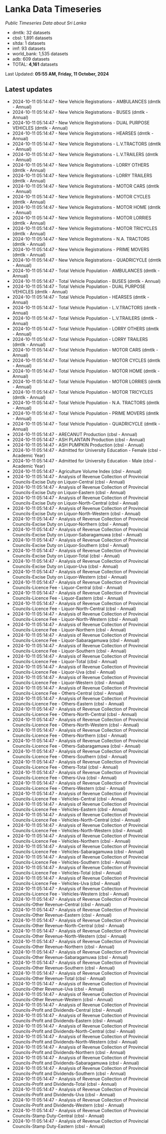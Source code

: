 # Lanka Data Timeseries
*Public Timeseries Data about Sri Lanka*

* dmtlk: 32 datasets
* cbsl: 1,891 datasets
* sltda: 1 datasets
* imf: 93 datasets
* world_bank: 1,535 datasets
* adb: 609 datasets
* TOTAL: **4,161** datasets

Last Updated: **05:55 AM, Friday, 11 October, 2024**

## Latest updates

* 2024-10-11 05:14:47 - New Vehicle Registrations - AMBULANCES (dmtlk - Annual)
* 2024-10-11 05:14:47 - New Vehicle Registrations - BUSES (dmtlk - Annual)
* 2024-10-11 05:14:47 - New Vehicle Registrations - DUAL PURPOSE VEHICLES (dmtlk - Annual)
* 2024-10-11 05:14:47 - New Vehicle Registrations - HEARSES (dmtlk - Annual)
* 2024-10-11 05:14:47 - New Vehicle Registrations - L.V.TRACTORS (dmtlk - Annual)
* 2024-10-11 05:14:47 - New Vehicle Registrations - L.V.TRAILERS (dmtlk - Annual)
* 2024-10-11 05:14:47 - New Vehicle Registrations - LORRY OTHERS (dmtlk - Annual)
* 2024-10-11 05:14:47 - New Vehicle Registrations - LORRY TRAILERS (dmtlk - Annual)
* 2024-10-11 05:14:47 - New Vehicle Registrations - MOTOR CARS (dmtlk - Annual)
* 2024-10-11 05:14:47 - New Vehicle Registrations - MOTOR CYCLES (dmtlk - Annual)
* 2024-10-11 05:14:47 - New Vehicle Registrations - MOTOR HOME (dmtlk - Annual)
* 2024-10-11 05:14:47 - New Vehicle Registrations - MOTOR LORRIES (dmtlk - Annual)
* 2024-10-11 05:14:47 - New Vehicle Registrations - MOTOR TRICYCLES (dmtlk - Annual)
* 2024-10-11 05:14:47 - New Vehicle Registrations - N.A. TRACTORS (dmtlk - Annual)
* 2024-10-11 05:14:47 - New Vehicle Registrations - PRIME MOVERS (dmtlk - Annual)
* 2024-10-11 05:14:47 - New Vehicle Registrations - QUADRICYCLE (dmtlk - Annual)
* 2024-10-11 05:14:47 - Total Vehicle Population - AMBULANCES (dmtlk - Annual)
* 2024-10-11 05:14:47 - Total Vehicle Population - BUSES (dmtlk - Annual)
* 2024-10-11 05:14:47 - Total Vehicle Population - DUAL PURPOSE VEHICLES (dmtlk - Annual)
* 2024-10-11 05:14:47 - Total Vehicle Population - HEARSES (dmtlk - Annual)
* 2024-10-11 05:14:47 - Total Vehicle Population - L.V.TRACTORS (dmtlk - Annual)
* 2024-10-11 05:14:47 - Total Vehicle Population - L.V.TRAILERS (dmtlk - Annual)
* 2024-10-11 05:14:47 - Total Vehicle Population - LORRY OTHERS (dmtlk - Annual)
* 2024-10-11 05:14:47 - Total Vehicle Population - LORRY TRAILERS (dmtlk - Annual)
* 2024-10-11 05:14:47 - Total Vehicle Population - MOTOR CARS (dmtlk - Annual)
* 2024-10-11 05:14:47 - Total Vehicle Population - MOTOR CYCLES (dmtlk - Annual)
* 2024-10-11 05:14:47 - Total Vehicle Population - MOTOR HOME (dmtlk - Annual)
* 2024-10-11 05:14:47 - Total Vehicle Population - MOTOR LORRIES (dmtlk - Annual)
* 2024-10-11 05:14:47 - Total Vehicle Population - MOTOR TRICYCLES (dmtlk - Annual)
* 2024-10-11 05:14:47 - Total Vehicle Population - N.A. TRACTORS (dmtlk - Annual)
* 2024-10-11 05:14:47 - Total Vehicle Population - PRIME MOVERS (dmtlk - Annual)
* 2024-10-11 05:14:47 - Total Vehicle Population - QUADRICYCLE (dmtlk - Annual)
* 2024-10-11 05:14:47 - ARECANUT Production (cbsl - Annual)
* 2024-10-11 05:14:47 - ASH PLANTAIN Production (cbsl - Annual)
* 2024-10-11 05:14:47 - ASH PUMPKIN Production (cbsl - Annual)
* 2024-10-11 05:14:47 - Admitted for University Education - Female (cbsl - Academic Year)
* 2024-10-11 05:14:47 - Admitted for University Education - Male (cbsl - Academic Year)
* 2024-10-11 05:14:47 - Agriculture Volume Index (cbsl - Annual)
* 2024-10-11 05:14:47 - Analysis of Revenue Collection of Provincial Councils-Excise Duty on Liquor-Central (cbsl - Annual)
* 2024-10-11 05:14:47 - Analysis of Revenue Collection of Provincial Councils-Excise Duty on Liquor-Eastern (cbsl - Annual)
* 2024-10-11 05:14:47 - Analysis of Revenue Collection of Provincial Councils-Excise Duty on Liquor-North-Central (cbsl - Annual)
* 2024-10-11 05:14:47 - Analysis of Revenue Collection of Provincial Councils-Excise Duty on Liquor-North-Western (cbsl - Annual)
* 2024-10-11 05:14:47 - Analysis of Revenue Collection of Provincial Councils-Excise Duty on Liquor-Northern (cbsl - Annual)
* 2024-10-11 05:14:47 - Analysis of Revenue Collection of Provincial Councils-Excise Duty on Liquor-Sabaragamuwa (cbsl - Annual)
* 2024-10-11 05:14:47 - Analysis of Revenue Collection of Provincial Councils-Excise Duty on Liquor-Southern (cbsl - Annual)
* 2024-10-11 05:14:47 - Analysis of Revenue Collection of Provincial Councils-Excise Duty on Liquor-Total (cbsl - Annual)
* 2024-10-11 05:14:47 - Analysis of Revenue Collection of Provincial Councils-Excise Duty on Liquor-Uva (cbsl - Annual)
* 2024-10-11 05:14:47 - Analysis of Revenue Collection of Provincial Councils-Excise Duty on Liquor-Western (cbsl - Annual)
* 2024-10-11 05:14:47 - Analysis of Revenue Collection of Provincial Councils-Licence Fee - Liquor-Central (cbsl - Annual)
* 2024-10-11 05:14:47 - Analysis of Revenue Collection of Provincial Councils-Licence Fee - Liquor-Eastern (cbsl - Annual)
* 2024-10-11 05:14:47 - Analysis of Revenue Collection of Provincial Councils-Licence Fee - Liquor-North-Central (cbsl - Annual)
* 2024-10-11 05:14:47 - Analysis of Revenue Collection of Provincial Councils-Licence Fee - Liquor-North-Western (cbsl - Annual)
* 2024-10-11 05:14:47 - Analysis of Revenue Collection of Provincial Councils-Licence Fee - Liquor-Northern (cbsl - Annual)
* 2024-10-11 05:14:47 - Analysis of Revenue Collection of Provincial Councils-Licence Fee - Liquor-Sabaragamuwa (cbsl - Annual)
* 2024-10-11 05:14:47 - Analysis of Revenue Collection of Provincial Councils-Licence Fee - Liquor-Southern (cbsl - Annual)
* 2024-10-11 05:14:47 - Analysis of Revenue Collection of Provincial Councils-Licence Fee - Liquor-Total (cbsl - Annual)
* 2024-10-11 05:14:47 - Analysis of Revenue Collection of Provincial Councils-Licence Fee - Liquor-Uva (cbsl - Annual)
* 2024-10-11 05:14:47 - Analysis of Revenue Collection of Provincial Councils-Licence Fee - Liquor-Western (cbsl - Annual)
* 2024-10-11 05:14:47 - Analysis of Revenue Collection of Provincial Councils-Licence Fee - Others-Central (cbsl - Annual)
* 2024-10-11 05:14:47 - Analysis of Revenue Collection of Provincial Councils-Licence Fee - Others-Eastern (cbsl - Annual)
* 2024-10-11 05:14:47 - Analysis of Revenue Collection of Provincial Councils-Licence Fee - Others-North-Central (cbsl - Annual)
* 2024-10-11 05:14:47 - Analysis of Revenue Collection of Provincial Councils-Licence Fee - Others-North-Western (cbsl - Annual)
* 2024-10-11 05:14:47 - Analysis of Revenue Collection of Provincial Councils-Licence Fee - Others-Northern (cbsl - Annual)
* 2024-10-11 05:14:47 - Analysis of Revenue Collection of Provincial Councils-Licence Fee - Others-Sabaragamuwa (cbsl - Annual)
* 2024-10-11 05:14:47 - Analysis of Revenue Collection of Provincial Councils-Licence Fee - Others-Southern (cbsl - Annual)
* 2024-10-11 05:14:47 - Analysis of Revenue Collection of Provincial Councils-Licence Fee - Others-Total (cbsl - Annual)
* 2024-10-11 05:14:47 - Analysis of Revenue Collection of Provincial Councils-Licence Fee - Others-Uva (cbsl - Annual)
* 2024-10-11 05:14:47 - Analysis of Revenue Collection of Provincial Councils-Licence Fee - Others-Western (cbsl - Annual)
* 2024-10-11 05:14:47 - Analysis of Revenue Collection of Provincial Councils-Licence Fee - Vehicles-Central (cbsl - Annual)
* 2024-10-11 05:14:47 - Analysis of Revenue Collection of Provincial Councils-Licence Fee - Vehicles-Eastern (cbsl - Annual)
* 2024-10-11 05:14:47 - Analysis of Revenue Collection of Provincial Councils-Licence Fee - Vehicles-North-Central (cbsl - Annual)
* 2024-10-11 05:14:47 - Analysis of Revenue Collection of Provincial Councils-Licence Fee - Vehicles-North-Western (cbsl - Annual)
* 2024-10-11 05:14:47 - Analysis of Revenue Collection of Provincial Councils-Licence Fee - Vehicles-Northern (cbsl - Annual)
* 2024-10-11 05:14:47 - Analysis of Revenue Collection of Provincial Councils-Licence Fee - Vehicles-Sabaragamuwa (cbsl - Annual)
* 2024-10-11 05:14:47 - Analysis of Revenue Collection of Provincial Councils-Licence Fee - Vehicles-Southern (cbsl - Annual)
* 2024-10-11 05:14:47 - Analysis of Revenue Collection of Provincial Councils-Licence Fee - Vehicles-Total (cbsl - Annual)
* 2024-10-11 05:14:47 - Analysis of Revenue Collection of Provincial Councils-Licence Fee - Vehicles-Uva (cbsl - Annual)
* 2024-10-11 05:14:47 - Analysis of Revenue Collection of Provincial Councils-Licence Fee - Vehicles-Western (cbsl - Annual)
* 2024-10-11 05:14:47 - Analysis of Revenue Collection of Provincial Councils-Other Revenue-Central (cbsl - Annual)
* 2024-10-11 05:14:47 - Analysis of Revenue Collection of Provincial Councils-Other Revenue-Eastern (cbsl - Annual)
* 2024-10-11 05:14:47 - Analysis of Revenue Collection of Provincial Councils-Other Revenue-North-Central (cbsl - Annual)
* 2024-10-11 05:14:47 - Analysis of Revenue Collection of Provincial Councils-Other Revenue-North-Western (cbsl - Annual)
* 2024-10-11 05:14:47 - Analysis of Revenue Collection of Provincial Councils-Other Revenue-Northern (cbsl - Annual)
* 2024-10-11 05:14:47 - Analysis of Revenue Collection of Provincial Councils-Other Revenue-Sabaragamuwa (cbsl - Annual)
* 2024-10-11 05:14:47 - Analysis of Revenue Collection of Provincial Councils-Other Revenue-Southern (cbsl - Annual)
* 2024-10-11 05:14:47 - Analysis of Revenue Collection of Provincial Councils-Other Revenue-Total (cbsl - Annual)
* 2024-10-11 05:14:47 - Analysis of Revenue Collection of Provincial Councils-Other Revenue-Uva (cbsl - Annual)
* 2024-10-11 05:14:47 - Analysis of Revenue Collection of Provincial Councils-Other Revenue-Western (cbsl - Annual)
* 2024-10-11 05:14:47 - Analysis of Revenue Collection of Provincial Councils-Profit and Dividends-Central (cbsl - Annual)
* 2024-10-11 05:14:47 - Analysis of Revenue Collection of Provincial Councils-Profit and Dividends-Eastern (cbsl - Annual)
* 2024-10-11 05:14:47 - Analysis of Revenue Collection of Provincial Councils-Profit and Dividends-North-Central (cbsl - Annual)
* 2024-10-11 05:14:47 - Analysis of Revenue Collection of Provincial Councils-Profit and Dividends-North-Western (cbsl - Annual)
* 2024-10-11 05:14:47 - Analysis of Revenue Collection of Provincial Councils-Profit and Dividends-Northern (cbsl - Annual)
* 2024-10-11 05:14:47 - Analysis of Revenue Collection of Provincial Councils-Profit and Dividends-Sabaragamuwa (cbsl - Annual)
* 2024-10-11 05:14:47 - Analysis of Revenue Collection of Provincial Councils-Profit and Dividends-Southern (cbsl - Annual)
* 2024-10-11 05:14:47 - Analysis of Revenue Collection of Provincial Councils-Profit and Dividends-Total (cbsl - Annual)
* 2024-10-11 05:14:47 - Analysis of Revenue Collection of Provincial Councils-Profit and Dividends-Uva (cbsl - Annual)
* 2024-10-11 05:14:47 - Analysis of Revenue Collection of Provincial Councils-Profit and Dividends-Western (cbsl - Annual)
* 2024-10-11 05:14:47 - Analysis of Revenue Collection of Provincial Councils-Stamp Duty-Central (cbsl - Annual)
* 2024-10-11 05:14:47 - Analysis of Revenue Collection of Provincial Councils-Stamp Duty-Eastern (cbsl - Annual)
